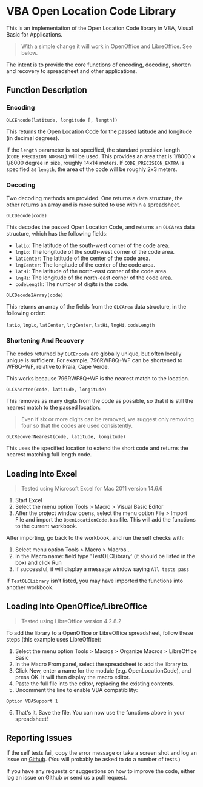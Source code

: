 
# VBA Open Location Code Library

This is an implementation of the Open Location Code library in VBA, Visual Basic
for Applications.

> With a simple change it will work in OpenOffice and LibreOffice. See below.

The intent is to provide the core functions of encoding, decoding, shorten and
recovery to spreadsheet and other applications.

## Function Description

### Encoding

```
OLCEncode(latitude, longitude [, length])
```

This returns the Open Location Code for the passed latitude and longitude (in
decimal degrees).

If the `length` parameter is not specified, the standard
precision length (`CODE_PRECISION_NORMAL`) will be used. This provides an area
that is 1/8000 x 1/8000 degree in size, roughly 14x14 meters. If
`CODE_PRECISION_EXTRA` is specified as `length`, the area of the code will be
roughly 2x3 meters.

### Decoding

Two decoding methods are provided. One returns a data structure, the other
returns an array and is more suited to use within a spreadsheet.

```
OLCDecode(code)
```

This decodes the passed Open Location Code, and returns an `OLCArea` data
structure, which has the following fields:

* `latLo`: The latitude of the south-west corner of the code area.
* `lngLo`: The longitude of the south-west corner of the code area.
* `latCenter`: The latitude of the center of the code area.
* `lngCenter`: The longitude of the center of the code area.
* `latHi`: The latitude of the north-east corner of the code area.
* `lngHi`: The longitude of the north-east corner of the code area.
* `codeLength`: The number of digits in the code.

```
OLCDecode2Array(code)
```

This returns an array of the fields from the `OLCArea` data structure, in the
following order:

`latLo`, `lngLo`, `latCenter`, `lngCenter`, `latHi`, `lngHi`, `codeLength`

### Shortening And Recovery

The codes returned by `OLCEncode` are globally unique, but often locally unique
is sufficient. For example, 796RWF8Q+WF can be shortened to WF8Q+WF, relative
to Praia, Cape Verde.

This works because 796RWF8Q+WF is the nearest match to the location.

```
OLCShorten(code, latitude, longitude)
```

This removes as many digits from the code as possible, so that it is still the
nearest match to the passed location.

> Even if six or more digits can be removed, we suggest only removing four so
that the codes are used consistently.

```
OLCRecoverNearest(code, latitude, longitude)
```

This uses the specified location to extend the short code and returns the
nearest matching full length code.

## Loading Into Excel

> Tested using Microsoft Excel for Mac 2011 version 14.6.6

1. Start Excel
2. Select the menu option Tools > Macro > Visual Basic Editor
3. After the project window opens, select the menu option File > Import File
and import the `OpenLocationCode.bas` file. This will add the functions to the
current workbook.

After importing, go back to the workbook, and run the self checks with:

1. Select menu option Tools > Macro > Macros...
2. In the Macro name: field type 'TestOLCLibrary' (it should be listed in the
box) and click Run
3. If successful, it will display a message window saying `All tests pass`

If `TestOLCLibrary` isn't listed, you may have imported the functions into
another workbook.

## Loading Into OpenOffice/LibreOffice

> Tested using LibreOffice version 4.2.8.2

To add the library to a OpenOffice or LibreOffice spreadsheet, follow these
steps (this example uses LibreOffice):

1. Select the menu option Tools > Macros > Organize Macros > LibreOffice Basic
2. In the Macro From panel, select the spreadsheet to add the library to.
3. Click New, enter a name for the module (e.g. OpenLocationCode), and press
OK. It will then display the macro editor.
4. Paste the full file into the editor, replacing the existing contents.
5. Uncomment the line to enable VBA compatibility:
```
Option VBASupport 1
```
6. That's it. Save the file. You can now use the functions above in your
spreadsheet!

## Reporting Issues

If the self tests fail, copy the error message or take a
screen shot and log an issue on
[Github](https://github.com/google/open-location-code). (You will probably be
asked to do a number of tests.)

If you have any requests or suggestions on how to improve the code, either
log an issue on Github or send us a pull request.
